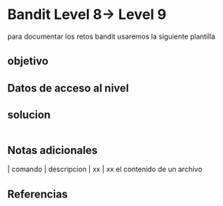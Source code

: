 # Bandit Level 8-> Level 9

para documentar los retos bandit usaremos la siguiente plantilla


## objetivo

## Datos de acceso al nivel

## solucion
```bash()
```

## Notas adicionales
| comando | descripcion
| xx | xx el contenido de un archivo 

## Referencias
